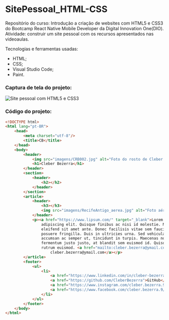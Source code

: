 # SitePessoal_HTML-CSS
Repositório do curso: Introdução a criação de websites com HTML5 e CSS3 do Bootcamp React Native Mobile Developer da Digital Innovation One(DIO). Atividade: construir um site pessoal com os recursos apresentados nas videoaulas.

Tecnologias e ferramentas usadas:
- HTML;
- CSS;
- Visual Studio Code;
- Paint.

### Captura de tela do projeto:

![Site pessoal com HTML5 e CSS3](https://i.imgur.com/E6dxPKS.png "Site pessoal com HTML5 e CSS3")

### Código do projeto:
```html
<!DOCTYPE html>
<html lang="pt-BR">
    <head>
        <meta charset="utf-8"/>
        <title>CB</title>
    </head>
    <body>
        <header>
            <img src="imagens/CRB002.jpg" alt="Foto do rosto de Cleber Bezerra com o escudo do Sport Club do Recife no canto superior direito">
            <h1>Cleber Bezerra</h1>
        </header>
        <section>
            <header>
                <h2></h2>
            </header>
        </section>
        <article>
            <header>
                <h3></h3>
                <img src="imagens/RecifeAntigo_aerea.jpg" alt="Foto aérea do Recife Antigo">
            </header>
            <p><a href="https://www.lipsum.com/" target="_blank">Lorem ipsum</a> dolor sit amet, consectetur 
                adipiscing elit. Quisque finibus ac nisi id molestie. Morbi elit sapien, congue eu laoreet nec, 
                eleifend sit amet ante. Donec facilisis vitae sem faucibus lobortis. Donec molestie urna ac erat 
                posuere fringilla. Duis in ultricies urna. Sed vehicula sed purus nec fermentum. Phasellus est est, 
                accumsan ac semper ut, tincidunt in turpis. Maecenas non mollis quam, sed convallis nunc. Cras 
                fermentum justo justo, at blandit sem euismod id. Quisque eget semper nibh. Maecenas eu ex nec ante 
                rutrum euismod. <a href="mailto:cleber.bezerra@ymail.com" target="_blank">
                    cleber.bezerra@ymail.com</a></p>
        </article>
        <footer>
            <ul>
                <li>
                    <a href="https://www.linkedin.com/in/cleber-bezerra-17387339/">Linkedin</a>
                    <a href="https://github.com/CleberBezerra">GitHub</a>
                    <a href="https://www.instagram.com/cleber.bezerra.9/">Instagram</a>
                    <a href="https://www.facebook.com/cleber.bezerra.9/">Facebook</a>
                </li>
            </ul>
        </footer>
    </body>
</html>
```

